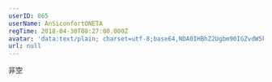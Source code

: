 ```yaml
---
userID: 865
userName: AnSiconfortONETA
regTime: 2018-04-30T08:27:00.000Z
avatar: 'data:text/plain; charset=utf-8;base64,NDA0IHBhZ2Ugbm90IGZvdW5kCg=='
url: null
---
```


非空
